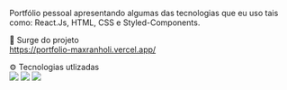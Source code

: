 Portfólio pessoal apresentando algumas das tecnologias que eu uso tais como: React.Js, HTML, CSS e Styled-Components.

🔗 Surge do projeto
<br>
https://portfolio-maxranholi.vercel.app/

⚙ Tecnologias utlizadas
<br>
<img src="https://img.shields.io/badge/React-20232A?style=for-the-badge&logo=react&logoColor=61DAFB" />
<img src="https://img.shields.io/badge/HTML5-E34F26?style=for-the-badge&logo=html5&logoColor=white" />
<img src="https://img.shields.io/badge/styled--components-DB7093?style=for-the-badge&logo=styled-components&logoColor=white" />
